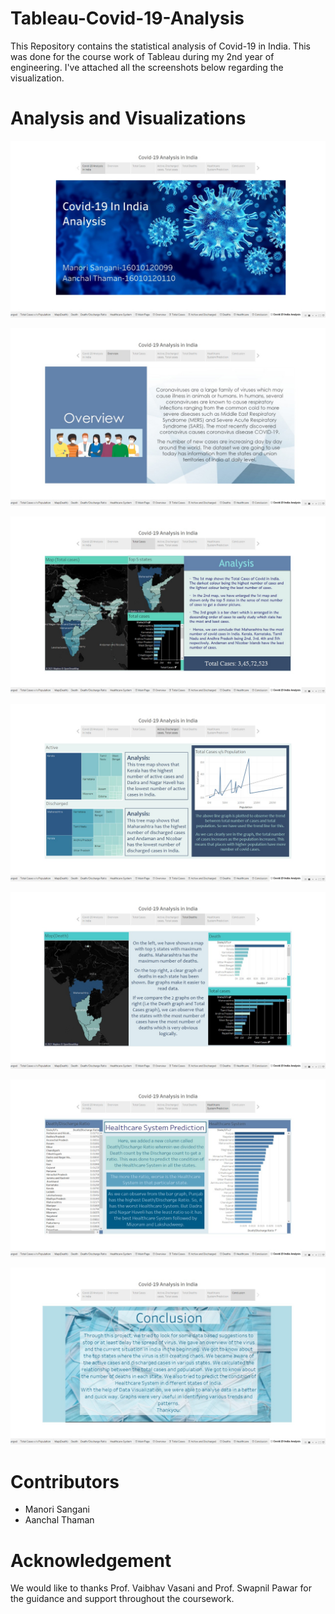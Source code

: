 # Tableau-Covid-19-Analysis

This Repository contains the statistical analysis of Covid-19 in India. This was done for the course work of Tableau during my 2nd year of engineering. I've attached all the screenshots below regarding the visualization.

# Analysis and Visualizations

![Intro](https://github.com/manori-sangani/Tableau-Covid-19-Analysis/blob/main/Images/Intro.jpeg)

![Intro](https://github.com/manori-sangani/Tableau-Covid-19-Analysis/blob/main/Images/Overview.jpeg)

![Intro](https://github.com/manori-sangani/Tableau-Covid-19-Analysis/blob/main/Images/Total%20Cases.jpeg)

![Intro](https://github.com/manori-sangani/Tableau-Covid-19-Analysis/blob/main/Images/Active%20and%20Discharged%20cases.jpeg)

![Intro](https://github.com/manori-sangani/Tableau-Covid-19-Analysis/blob/main/Images/Deaths.jpeg)

![Intro](https://github.com/manori-sangani/Tableau-Covid-19-Analysis/blob/main/Images/Healthcare%20Prediction%20System.jpeg)

![Intro](https://github.com/manori-sangani/Tableau-Covid-19-Analysis/blob/main/Images/Conclusion.jpeg)

# Contributors

- Manori Sangani
- Aanchal Thaman

# Acknowledgement

We would like to thanks Prof. Vaibhav Vasani and Prof. Swapnil Pawar for the guidance and support throughout the coursework.
